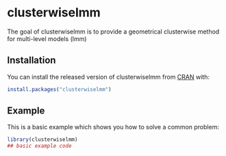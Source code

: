 
<!-- README.md is generated from README.Rmd. Please edit that file -->

# clusterwiselmm

<!-- badges: start -->

<!-- badges: end -->

The goal of clusterwiselmm is to provide a geometrical clusterwise
method for multi-level models (lmm)

## Installation

You can install the released version of clusterwiselmm from
[CRAN](https://CRAN.R-project.org) with:

``` r
install.packages("clusterwiselmm")
```

## Example

This is a basic example which shows you how to solve a common problem:

``` r
library(clusterwiselmm)
## basic example code
```
